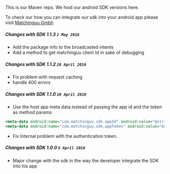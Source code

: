 This is our Maven repo.
We host our android SDK versions here.

To check our how you can integrate our sdk into your android app please visit [Matchinguu Gmbh](http://www.matchinguu.com)

##### Changes with SDK 1.1.3                                   `2 May 2016`

- Add the package info to the broadcasted intents
- Add a method to get matchinguu client Id in sake of debugging

##### Changes with SDK 1.1.2                                   `26 April 2016`

- Fix problem with request caching
- handle 400 errors


##### Changes with SDK 1.1.0                                   `10 April 2016`

- Use the host app meta data instead of passing the app id and the token as method params
```xml
<meta-data android:name="com.matchinguu.sdk.appId" android:value="@string/matchinguu_app_id" />
<meta-data android:name="com.matchinguu.sdk.appToken" android:value="@string/matchinguu_app_token" />
```
- Fix Internal problem with the authentication token.


##### Changes with SDK 1.0.0                                   `5 April 2016`

- Major change with the sdk in the way the developer integrate the SDK into his app
